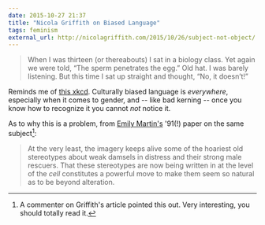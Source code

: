 ```yaml
---
date: 2015-10-27 21:37
title: "Nicola Griffith on Biased Language"
tags: feminism
external_url: http://nicolagriffith.com/2015/10/26/subject-not-object/
---
```


>When I was thirteen (or thereabouts) I sat in a biology class. Yet again we were told, “The sperm penetrates the egg.” Old hat. I was barely listening. But this time I sat up straight and thought, “No, it doesn’t!”

Reminds me of [this xkcd](http://xkcd.com/1015/). Culturally biased language is *everywhere*, especially when it comes to gender, and -- like bad kerning -- once you know how to recognize it you cannot *not* notice it.

As to why this is a problem, from [Emily Martin's](http://web.stanford.edu/~eckert/PDF/Martin1991.pdf) '91(!) paper on the same subject[^martin]:

>At the very least, the imagery keeps alive some of the hoariest old stereotypes about weak damsels in distress and their strong male rescuers. That these stereotypes are now being written in at the level of the *cell* constitutes a powerful move to make them seem so natural as to be beyond alteration.

[^martin]: A commenter on Griffith's article pointed this out. Very interesting, you should totally read it.
